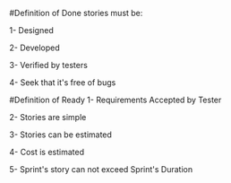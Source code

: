#Definition of Done
stories must be: 

1- Designed 

2- Developed 

3- Verified by testers

4- Seek that it's free of bugs 

#Definition of Ready
1- Requirements Accepted by Tester

2- Stories are simple 

3- Stories can be estimated

4- Cost is estimated

5- Sprint's story can not exceed Sprint's Duration